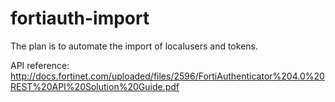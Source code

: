 # fortiauth-import

The plan is to automate the import of localusers and tokens.

API reference: http://docs.fortinet.com/uploaded/files/2596/FortiAuthenticator%204.0%20REST%20API%20Solution%20Guide.pdf
